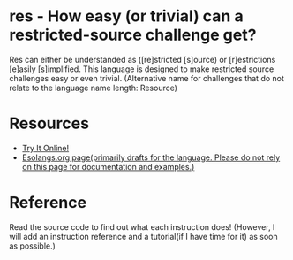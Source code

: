 # res - How easy (or trivial) can a restricted-source challenge get?
Res can either be understanded as ([re]stricted [s]ource) or [r]estrictions [e]asily [s]implified. This language is designed to make restricted source challenges easy or even trivial. (Alternative name for challenges that do not relate to the language name length: Resource)

# Resources
* [Try It Online!](https://tio.run/#res)
* [Esolangs.org page(primarily drafts for the language. Please do not rely on this page for documentation and examples.)](https://esolangs.org/wiki/Resource)

# Reference
Read the source code to find out what each instruction does! (However, I will add an instruction reference and a tutorial(if I have time for it) as soon as possible.)

